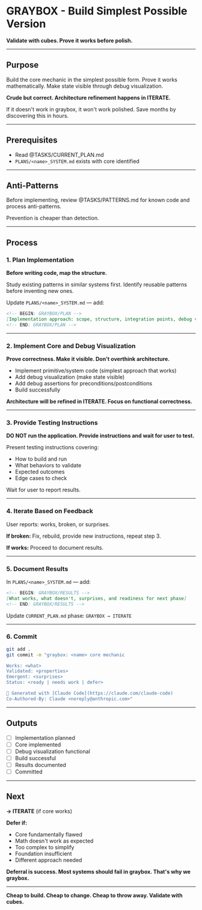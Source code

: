 # GRAYBOX - Build Simplest Possible Version

**Validate with cubes. Prove it works before polish.**

---

## Purpose

Build the core mechanic in the simplest possible form. Prove it works mathematically. Make state visible through debug visualization.

**Crude but correct. Architecture refinement happens in ITERATE.**

If it doesn't work in graybox, it won't work polished. Save months by discovering this in hours.

---

## Prerequisites

- Read @TASKS/CURRENT_PLAN.md
- `PLANS/<name>_SYSTEM.md` exists with core identified

---

## Anti-Patterns

Before implementing, review @TASKS/PATTERNS.md for known code and process anti-patterns.

Prevention is cheaper than detection.

---

## Process

### 1. Plan Implementation

**Before writing code, map the structure.**

Study existing patterns in similar systems first. Identify reusable patterns before inventing new ones.

Update `PLANS/<name>_SYSTEM.md` — add:

```markdown
<!-- BEGIN: GRAYBOX/PLAN -->
[Implementation approach: scope, structure, integration points, debug visualization strategy]
<!-- END: GRAYBOX/PLAN -->
```

---

### 2. Implement Core and Debug Visualization

**Prove correctness. Make it visible. Don't overthink architecture.**

- Implement primitive/system code (simplest approach that works)
- Add debug visualization (make state visible)
- Add debug assertions for preconditions/postconditions
- Build successfully

**Architecture will be refined in ITERATE. Focus on functional correctness.**

---

### 3. Provide Testing Instructions

**DO NOT run the application. Provide instructions and wait for user to test.**

Present testing instructions covering:
- How to build and run
- What behaviors to validate
- Expected outcomes
- Edge cases to check

Wait for user to report results.

---

### 4. Iterate Based on Feedback

User reports: works, broken, or surprises.

**If broken:** Fix, rebuild, provide new instructions, repeat step 3.

**If works:** Proceed to document results.

---

### 5. Document Results

In `PLANS/<name>_SYSTEM.md` — add:

```markdown
<!-- BEGIN: GRAYBOX/RESULTS -->
[What works, what doesn't, surprises, and readiness for next phase]
<!-- END: GRAYBOX/RESULTS -->
```

Update `CURRENT_PLAN.md` phase: `GRAYBOX → ITERATE`

---

### 6. Commit

```bash
git add .
git commit -m "graybox: <name> core mechanic

Works: <what>
Validated: <properties>
Emergent: <surprises>
Status: <ready | needs work | defer>

🤖 Generated with [Claude Code](https://claude.com/claude-code)
Co-Authored-By: Claude <noreply@anthropic.com>"
```

---

## Outputs

- [ ] Implementation planned
- [ ] Core implemented
- [ ] Debug visualization functional
- [ ] Build successful
- [ ] Results documented
- [ ] Committed

---

## Next

**→ ITERATE** (if core works)

**Defer if:**
- Core fundamentally flawed
- Math doesn't work as expected
- Too complex to simplify
- Foundation insufficient
- Different approach needed

**Deferral is success. Most systems should fail in graybox. That's why we graybox.**

---

**Cheap to build. Cheap to change. Cheap to throw away. Validate with cubes.**

